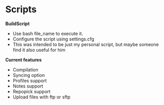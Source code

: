 # Scripts
**BuildScript**
* Use bash file_name to execute it.
* Configure the script using settings.cfg
* This was intended to be just my personal script, but maybe someone find it also useful for him

**Current features**
* Compilation
* Syncing option
* Profiles support
* Notes support
* Repopick support
* Upload files with ftp or sftp
